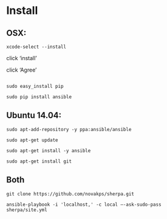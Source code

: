 # Install

## OSX:

```
xcode-select --install
```
click ‘install’

click ‘Agree’
```

sudo easy_install pip

sudo pip install ansible

```

## Ubuntu 14.04:

```
sudo apt-add-repository -y ppa:ansible/ansible 

sudo apt-get update

sudo apt-get install -y ansible

sudo apt-get install git

```
## Both

```
git clone https://github.com/novakps/sherpa.git

ansible-playbook -i 'localhost,' -c local —-ask-sudo-pass sherpa/site.yml
```




